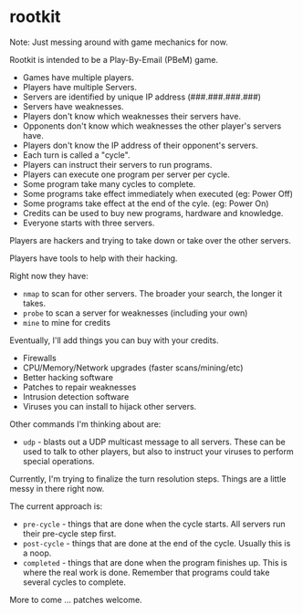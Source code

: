 rootkit
=======

Note: Just messing around with game mechanics for now.

Rootkit is intended to be a Play-By-Email (PBeM) game. 

* Games have multiple players.
* Players have multiple Servers.
* Servers are identified by unique IP address (###.###.###.###)
* Servers have weaknesses. 
* Players don't know which weaknesses their servers have.
* Opponents don't know which weaknesses the other player's servers have. 
* Players don't know the IP address of their opponent's servers.
* Each turn is called a "cycle".
* Players can instruct their servers to run programs. 
* Players can execute one program per server per cycle. 
* Some program take many cycles to complete.
* Some programs take effect immediately when executed (eg: Power Off) 
* Some programs take effect at the end of the cyle. (eg: Power On)
* Credits can be used to buy new programs, hardware and knowledge. 
* Everyone starts with three servers. 

Players are hackers and trying to take down or take over the other servers.

Players have tools to help with their hacking.

Right now they have:
* `nmap` to scan for other servers. The broader your search, the longer it takes. 
* `probe` to scan a server for weaknesses (including your own)
* `mine` to mine for credits

Eventually, I'll add things you can buy with your credits.

* Firewalls
* CPU/Memory/Network upgrades (faster scans/mining/etc)
* Better hacking software
* Patches to repair weaknesses
* Intrusion detection software
* Viruses you can install to hijack other servers. 

Other commands I'm thinking about are:
* `udp` - blasts out a UDP multicast message to all servers. These can be used to talk to other players, but also to instruct your viruses to perform special operations. 

Currently, I'm trying to finalize the turn resolution steps. Things are a little messy in there right now. 

The current approach is:
* `pre-cycle` - things that are done when the cycle starts. All servers run their pre-cycle step first. 
* `post-cycle` - things that are done at the end of the cycle. Usually this is a noop. 
* `completed` - things that are done when the program finishes up. This is where the real work is done. Remember that programs could take several cycles to complete. 

More to come ... patches welcome.



